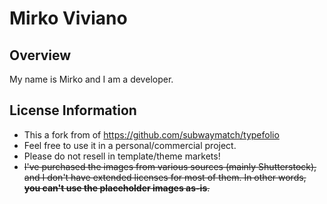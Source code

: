 Mirko Viviano
=========

## Overview

My name is Mirko and I am a developer.

## License Information
* This a fork from of https://github.com/subwaymatch/typefolio 
* Feel free to use it in a personal/commercial project. 
* Please do not resell in template/theme markets!
* ~~I've purchased the images from various sources (mainly Shutterstock), and I don't have extended licenses for most of them. In other words, **you can't use the placeholder images as-is**.~~
